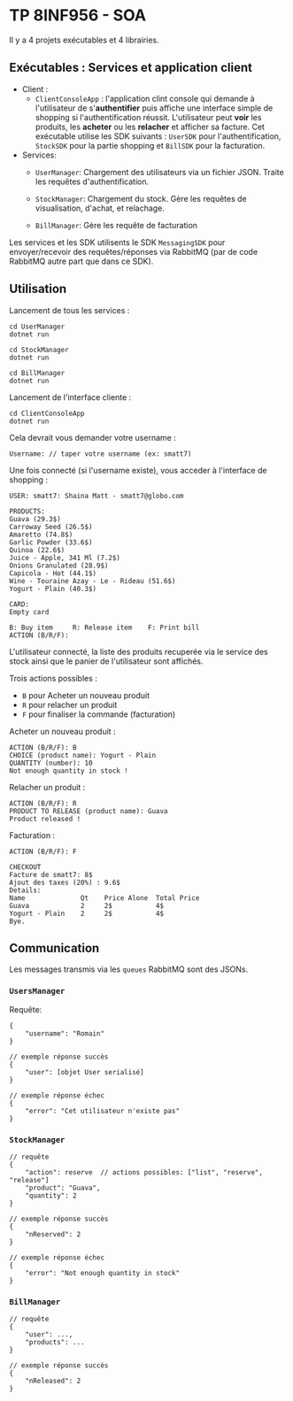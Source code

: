 # TP 8INF956 - SOA

Il y a 4 projets exécutables et 4 librairies.

## Exécutables : Services et application client
- Client :
    - `ClientConsoleApp` : l'application clint console qui demande à l'utilisateur de s'**authentifier** puis affiche une interface simple de shopping si l'authentification réussit. L'utilisateur peut **voir** les produits, les **acheter** ou les **relacher** et afficher sa facture. Cet exécutable utilise les SDK suivants : `UserSDK` pour l'authentification, `StockSDK` pour la partie shopping et `BillSDK` pour la facturation.
- Services:
    - `UserManager`: Chargement des utilisateurs via un fichier JSON. Traite les requêtes d'authentification.

    - `StockManager`: Chargement du stock. Gère les requêtes de visualisation, d'achat, et relachage.

    - `BillManager`: Gère les requête de facturation

Les services et les SDK utilisents le SDK `MessagingSDK` pour envoyer/recevoir des requêtes/réponses via RabbitMQ (par de code RabbitMQ autre part que dans ce SDK).

## Utilisation

Lancement de tous les services :
```
cd UserManager
dotnet run

cd StockManager
dotnet run

cd BillManager
dotnet run
```

Lancement de l'interface cliente :
```
cd ClientConsoleApp
dotnet run
```

Cela devrait vous demander votre username :
```
Username: // taper votre username (ex: smatt7)
```

Une fois connecté (si l'username existe), vous acceder à l'interface de shopping :
```
USER: smatt7: Shaina Matt - smatt7@globo.com

PRODUCTS:
Guava (29.3$)
Carroway Seed (26.5$)
Amaretto (74.8$)
Garlic Powder (33.6$)
Quinoa (22.6$)
Juice - Apple, 341 Ml (7.2$)
Onions Granulated (28.9$)
Capicola - Hot (44.1$)
Wine - Touraine Azay - Le - Rideau (51.6$)
Yogurt - Plain (40.3$)

CARD:
Empty card

B: Buy item     R: Release item    F: Print bill
ACTION (B/R/F):
```

L'utilisateur connecté, la liste des produits recuperée via le service des stock ainsi que le panier de l'utilisateur sont affichés.

Trois actions possibles :
- `B` pour Acheter un nouveau produit
- `R` pour relacher un produit
- `F` pour finaliser la commande (facturation)

Acheter un nouveau produit :
```
ACTION (B/R/F): B
CHOICE (product name): Yogurt - Plain
QUANTITY (number): 10
Not enough quantity in stock !
```

Relacher un produit :
```
ACTION (B/R/F): R
PRODUCT TO RELEASE (product name): Guava
Product released !
```

Facturation :
```
ACTION (B/R/F): F
```
```
CHECKOUT
Facture de smatt7: 8$
Ajout des taxes (20%) : 9.6$
Details:
Name              Qt    Price Alone  Total Price
Guava             2     2$           4$
Yogurt - Plain    2     2$           4$
Bye.
```

## Communication
Les messages transmis via les `queues` RabbitMQ sont des JSONs.

### `UsersManager`
Requête:
```
{
    "username": "Romain"
}

// exemple réponse succès
{
    "user": [objet User serialisé]
}

// exemple réponse échec
{
    "error": "Cet utilisateur n'existe pas"
}
```

### `StockManager`
```
// requête
{
    "action": reserve  // actions possibles: ["list", "reserve", "release"]
    "product": "Guava",
    "quantity": 2
}

// exemple réponse succès
{
    "nReserved": 2
}

// exemple réponse échec
{
    "error": "Not enough quantity in stock"
}
```

### `BillManager`
```
// requête
{
    "user": ...,
    "products": ...  
}

// exemple réponse succès
{
    "nReleased": 2
}
```
